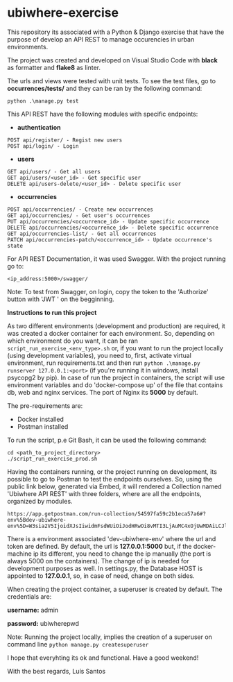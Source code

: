 # ubiwhere-exercise
This repository its associated with a Python &amp; Django exercise that have the purpose of develop an API REST to manage occurencies in urban environments. 

The project was created and developed on Visual Studio Code with **black** as formatter and **flake8** as linter.

The urls and views were tested with unit tests. To see the test files, go to **occurrences/tests/** and they can be ran by the following command: 
```
python .\manage.py test
```

This API REST have the following modules with specific endpoints:
-  **authentication**
```
POST api/register/ - Regist new users
POST api/login/ - Login
```
-  **users**
```
GET api/users/ - Get all users
GET api/users/<user_id> - Get specific user
DELETE api/users-delete/<user_id> - Delete specific user
```
-  **occurrencies**
```
POST api/occurrencies/ - Create new occurrences
GET api/occurrencies/ - Get user's occurrences
PUT api/occurrencies/<occurrence_id> - Update specific occurrence
DELETE api/occurrencies/<occurrence_id> - Delete specific occurrence
GET api/occurrencies-list/ - Get all occurrences
PATCH api/occurrencies-patch/<occurrence_id> - Update occurrence's state
```

For API REST Documentation, it was used Swagger. With the project running go to:
```
<ip_address:5000>/swagger/
```
Note: To test from Swagger, on login, copy the token to the 'Authorize' button with 'JWT ' on the begginning.

**Instructions to run this project**

As two different environments (development and production) are required, it was created a docker container for each environment. So, depending on which environment do you want, it can be ran ```script_run_exercise_<env_type>.sh``` or, if you want to run the project locally (using development variables), you need to, first, activate virtual environment, run requirements.txt and then run ```python .\manage.py runserver 127.0.0.1:<port>``` (if you're running it in windows, install psycopg2 by pip). In case of run the project in containers, the script will use environment variables and do 'docker-compose up' of the file that contains db, web and nginx services. The port of Nginx its **5000** by default.

The pre-requirements are:
- Docker installed
- Postman installed

To run the script, p.e Git Bash, it can be used the following command:
```
cd <path_to_project_directory>
./script_run_exercise_prod.sh
```

Having the containers running, or the project running on development, its possible to go to Postman to test the endpoints ourselves. So, using the public link below, generated via Embed, it will rendered a Collection named 'Ubiwhere API REST' with three folders, where are all the endpoints, organized by modules.
```
https://app.getpostman.com/run-collection/54597fa59c2b1eca57a6#?env%5Bdev-ubiwhere-env%5D=W3sia2V5IjoidXJsIiwidmFsdWUiOiJodHRwOi8vMTI3LjAuMC4xOjUwMDAiLCJlbmFibGVkIjp0cnVlfSx7ImtleSI6InRva2VuIiwidmFsdWUiOiJleUowZVhBaU9pSktWMVFpTENKaGJHY2lPaUpJVXpJMU5pSjkuZXlKMWMyVnlYMmxrSWpveUxDSjFjMlZ5Ym1GdFpTSTZJbUZrYldsdUlpd2laWGh3SWpveE5Ua3lOemcxTWpJeUxDSmxiV0ZwYkNJNkltRmtiV2x1UUdWNFlXMXdiR1V1WTI5dEluMC44cm1CTXRTUHFCN1JIdlc4cEJFUERIV3pBOXNVdGtYUl9SVzF6a1p1UEIwIiwiZW5hYmxlZCI6dHJ1ZX1d
```
There is a environment associated 'dev-ubiwhere-env' where the url and token are defined. By default, the url is **127.0.0.1:5000** but, if the docker-machine ip its different, you need to change the ip manually (the port is always 5000 on the containers). The change of ip is needed for development purposes as well. In settings.py, the Database HOST is appointed to **127.0.0.1**, so, in case of need, change on both sides.

When creating the project container, a superuser is created by default. The credentials are:

**username:** admin

**password:** ubiwherepwd

Note: Running the project locally, implies the creation of a superuser on command line ```python manage.py createsuperuser```

I hope that everyhting its ok and functional.
Have a good weekend!

With the best regards,
Luís Santos

